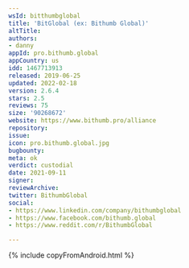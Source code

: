 ```yaml
---
wsId: bitthumbglobal
title: 'BitGlobal (ex: Bithumb Global)'
altTitle: 
authors:
- danny
appId: pro.bithumb.global
appCountry: us
idd: 1467713913
released: 2019-06-25
updated: 2022-02-18
version: 2.6.4
stars: 2.5
reviews: 75
size: '90268672'
website: https://www.bithumb.pro/alliance
repository: 
issue: 
icon: pro.bithumb.global.jpg
bugbounty: 
meta: ok
verdict: custodial
date: 2021-09-11
signer: 
reviewArchive: 
twitter: BithumbGlobal
social:
- https://www.linkedin.com/company/bithumbglobal
- https://www.facebook.com/bithumb.global
- https://www.reddit.com/r/BithumbGlobal

---
```


{% include copyFromAndroid.html %}
